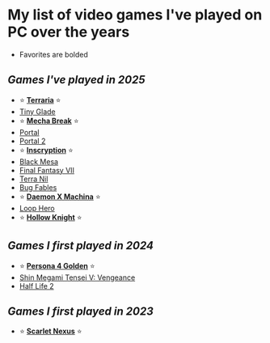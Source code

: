 # My list of video games I've played on PC over the years
- Favorites are bolded
## *Games I've played in 2025*
- ⭐ **[Terraria](https://store.steampowered.com/app/105600/Terraria/)** ⭐
- [Tiny Glade](https://store.steampowered.com/app/2198150/Tiny_Glade/)
- ⭐ **[Mecha Break](https://store.steampowered.com/app/2452280/Mecha_BREAK/)** ⭐
- [Portal](https://store.steampowered.com/app/400/Portal/)
- [Portal 2](https://store.steampowered.com/app/620/Portal_2/)
- ⭐ **[Inscryption](https://store.steampowered.com/app/1092790/Inscryption/)** ⭐
- [Black Mesa](https://store.steampowered.com/app/362890/Black_Mesa/)
- [Final Fantasy VII](https://store.steampowered.com/app/39140/FINAL_FANTASY_VII/)
- [Terra Nil](https://store.steampowered.com/app/1593030/Terra_Nil/)
- [Bug Fables](https://store.steampowered.com/app/1082710/Bug_Fables_The_Everlasting_Sapling/)
- ⭐ **[Daemon X Machina](https://store.steampowered.com/app/1167450/DAEMON_X_MACHINA/)** ⭐
- [Loop Hero](https://store.steampowered.com/app/1282730/Loop_Hero/)
- ⭐ **[Hollow Knight](https://store.steampowered.com/app/367520/Hollow_Knight/)** ⭐

## *Games I first played in 2024*
- ⭐ **[Persona 4 Golden](https://store.steampowered.com/app/1113000/Persona_4_Golden/)** ⭐
- [Shin Megami Tensei V: Vengeance](https://store.steampowered.com/app/1875830/Shin_Megami_Tensei_V_Vengeance/)
- [Half Life 2](https://store.steampowered.com/app/220/HalfLife_2/)

## *Games I first played in 2023*
- ⭐ **[Scarlet Nexus](https://store.steampowered.com/app/775500/SCARLET_NEXUS/)** ⭐
